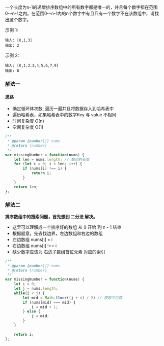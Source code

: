 一个长度为n-1的递增排序数组中的所有数字都是唯一的，并且每个数字都在范围0～n-1之内。在范围0～n-1内的n个数字中有且只有一个数字不在该数组中，请找出这个数字。

示例 1:

```
输入: [0,1,3]
输出: 2
```

示例 2:

```
输入: [0,1,2,3,4,5,6,7,9]
输出: 8
```

### 解法一

#### 思路
* 确定循环体次数, 遍历一遍并且将数据存入到哈希表中
* 遍历哈希表，如果哈希表中的数字Key 与 value 不相同
* 时间复杂度 O(n)
* 空间复杂度 O(1)

```js
/**
 * @param {number[]} nums
 * @return {number}
 */
var missingNumber = function(nums) {
    let len = nums.length; // 数组的长度
    for (let i = 0; i < len; i++) {
        if (nums[i] !== i) {
            return i;
        }
    }
    return len;
};
```


### 解法二

**排序数组中的搜索问题，首先想到 二分法 解决。**

* 这里可以理解成一个排序好的数组 从 0 开始 到 n - 1 结束
* 根据题意，先去找边界，左边数组和右边的数组
* 左边数组 nums[i] = i
* 右边数组 nums[i] !== i
* 缺少数字应该为 右边子数组首位元素 对应的索引


```js
/**
 * @param {number[]} nums
 * @return {number}
 */
var missingNumber = function(nums) {
    let i = 0;
    let j = nums.length;
    while(i < j) {
        let mid = Math.floor((j + i) / 2) // 获取中位数
        if (nums[mid] === mid) {
            i = mid + 1;
        } else {
            j = mid;
        }
    }
    
    return i;
};
```